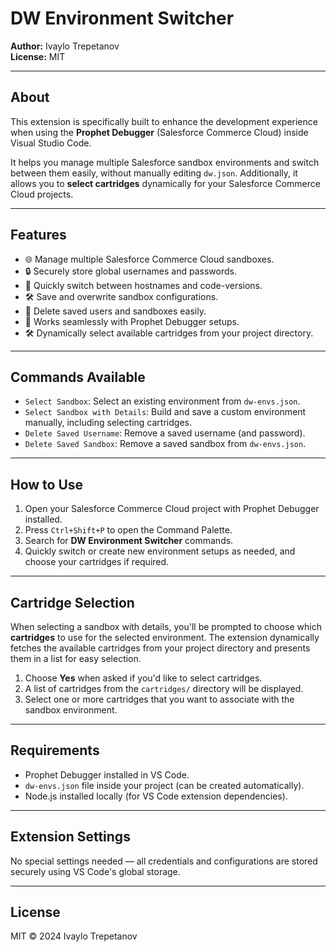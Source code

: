 # DW Environment Switcher

**Author:** Ivaylo Trepetanov  
**License:** MIT

---

## About

This extension is specifically built to enhance the development experience when using the **Prophet Debugger** (Salesforce Commerce Cloud) inside Visual Studio Code.

It helps you manage multiple Salesforce sandbox environments and switch between them easily, without manually editing `dw.json`. Additionally, it allows you to **select cartridges** dynamically for your Salesforce Commerce Cloud projects.

---

## Features

- 🌐 Manage multiple Salesforce Commerce Cloud sandboxes.
- 🔒 Securely store global usernames and passwords.
- 🔄 Quickly switch between hostnames and code-versions.
- 🛠 Save and overwrite sandbox configurations.
- 🧹 Delete saved users and sandboxes easily.
- 🐞 Works seamlessly with Prophet Debugger setups.
- 🛠 Dynamically select available cartridges from your project directory.

---

## Commands Available

- `Select Sandbox`: Select an existing environment from `dw-envs.json`.
- `Select Sandbox with Details`: Build and save a custom environment manually, including selecting cartridges.
- `Delete Saved Username`: Remove a saved username (and password).
- `Delete Saved Sandbox`: Remove a saved sandbox from `dw-envs.json`.

---

## How to Use

1. Open your Salesforce Commerce Cloud project with Prophet Debugger installed.
2. Press `Ctrl+Shift+P` to open the Command Palette.
3. Search for **DW Environment Switcher** commands.
4. Quickly switch or create new environment setups as needed, and choose your cartridges if required.

---

## Cartridge Selection

When selecting a sandbox with details, you'll be prompted to choose which **cartridges** to use for the selected environment. The extension dynamically fetches the available cartridges from your project directory and presents them in a list for easy selection.

1. Choose **Yes** when asked if you'd like to select cartridges.
2. A list of cartridges from the `cartridges/` directory will be displayed.
3. Select one or more cartridges that you want to associate with the sandbox environment.

---

## Requirements

- Prophet Debugger installed in VS Code.
- `dw-envs.json` file inside your project (can be created automatically).
- Node.js installed locally (for VS Code extension dependencies).

---

## Extension Settings

No special settings needed — all credentials and configurations are stored securely using VS Code's global storage.

---

## License

MIT © 2024 Ivaylo Trepetanov
